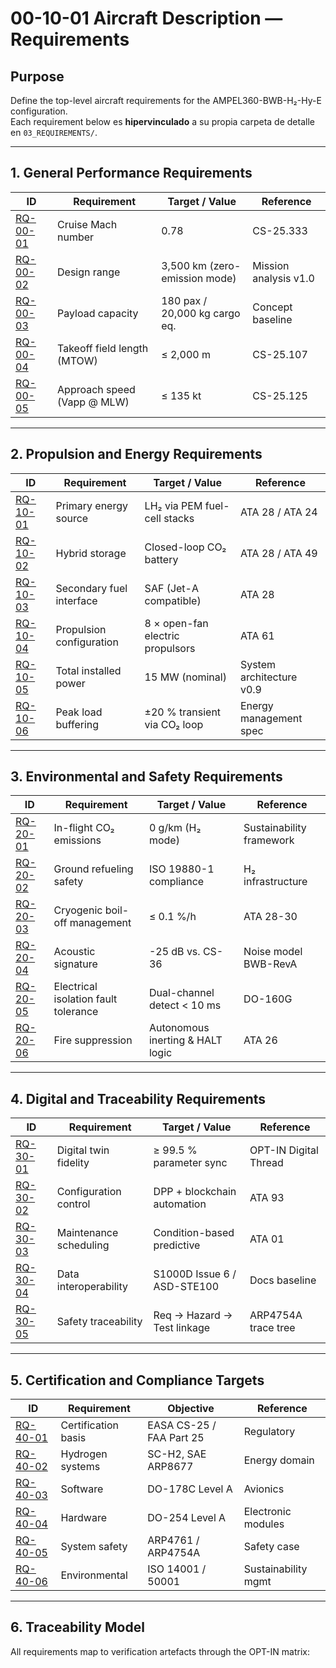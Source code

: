 # 00-10-01 Aircraft Description — Requirements

## Purpose
Define the top-level aircraft requirements for the AMPEL360-BWB-H₂-Hy-E configuration.  
Each requirement below es **hipervinculado** a su propia carpeta de detalle en `03_REQUIREMENTS/`.

---

## 1. General Performance Requirements
| ID | Requirement | Target / Value | Reference |
|----|-------------|----------------|----------|
| [RQ-00-01](./RQ-00-01/REQ.md) | Cruise Mach number | 0.78 | CS-25.333 |
| [RQ-00-02](./RQ-00-02/REQ.md) | Design range | 3,500 km (zero-emission mode) | Mission analysis v1.0 |
| [RQ-00-03](./RQ-00-03/REQ.md) | Payload capacity | 180 pax / 20,000 kg cargo eq. | Concept baseline |
| [RQ-00-04](./RQ-00-04/REQ.md) | Takeoff field length (MTOW) | ≤ 2,000 m | CS-25.107 |
| [RQ-00-05](./RQ-00-05/REQ.md) | Approach speed (Vapp @ MLW) | ≤ 135 kt | CS-25.125 |

---

## 2. Propulsion and Energy Requirements
| ID | Requirement | Target / Value | Reference |
|----|-------------|----------------|----------|
| [RQ-10-01](./RQ-10-01/REQ.md) | Primary energy source | LH₂ via PEM fuel-cell stacks | ATA 28 / ATA 24 |
| [RQ-10-02](./RQ-10-02/REQ.md) | Hybrid storage | Closed-loop CO₂ battery | ATA 28 / ATA 49 |
| [RQ-10-03](./RQ-10-03/REQ.md) | Secondary fuel interface | SAF (Jet-A compatible) | ATA 28 |
| [RQ-10-04](./RQ-10-04/REQ.md) | Propulsion configuration | 8 × open-fan electric propulsors | ATA 61 |
| [RQ-10-05](./RQ-10-05/REQ.md) | Total installed power | 15 MW (nominal) | System architecture v0.9 |
| [RQ-10-06](./RQ-10-06/REQ.md) | Peak load buffering | ±20 % transient via CO₂ loop | Energy management spec |

---

## 3. Environmental and Safety Requirements
| ID | Requirement | Target / Value | Reference |
|----|-------------|----------------|----------|
| [RQ-20-01](./RQ-20-01/REQ.md) | In-flight CO₂ emissions | 0 g/km (H₂ mode) | Sustainability framework |
| [RQ-20-02](./RQ-20-02/REQ.md) | Ground refueling safety | ISO 19880-1 compliance | H₂ infrastructure |
| [RQ-20-03](./RQ-20-03/REQ.md) | Cryogenic boil-off management | ≤ 0.1 %/h | ATA 28-30 |
| [RQ-20-04](./RQ-20-04/REQ.md) | Acoustic signature | -25 dB vs. CS-36 | Noise model BWB-RevA |
| [RQ-20-05](./RQ-20-05/REQ.md) | Electrical isolation fault tolerance | Dual-channel detect < 10 ms | DO-160G |
| [RQ-20-06](./RQ-20-06/REQ.md) | Fire suppression | Autonomous inerting & HALT logic | ATA 26 |

---

## 4. Digital and Traceability Requirements
| ID | Requirement | Target / Value | Reference |
|----|-------------|----------------|----------|
| [RQ-30-01](./RQ-30-01/REQ.md) | Digital twin fidelity | ≥ 99.5 % parameter sync | OPT-IN Digital Thread |
| [RQ-30-02](./RQ-30-02/REQ.md) | Configuration control | DPP + blockchain automation | ATA 93 |
| [RQ-30-03](./RQ-30-03/REQ.md) | Maintenance scheduling | Condition-based predictive | ATA 01 |
| [RQ-30-04](./RQ-30-04/REQ.md) | Data interoperability | S1000D Issue 6 / ASD-STE100 | Docs baseline |
| [RQ-30-05](./RQ-30-05/REQ.md) | Safety traceability | Req → Hazard → Test linkage | ARP4754A trace tree |

---

## 5. Certification and Compliance Targets
| ID | Requirement | Objective | Reference |
|----|-------------|----------|----------|
| [RQ-40-01](./RQ-40-01/REQ.md) | Certification basis | EASA CS-25 / FAA Part 25 | Regulatory |
| [RQ-40-02](./RQ-40-02/REQ.md) | Hydrogen systems | SC-H2, SAE ARP8677 | Energy domain |
| [RQ-40-03](./RQ-40-03/REQ.md) | Software | DO-178C Level A | Avionics |
| [RQ-40-04](./RQ-40-04/REQ.md) | Hardware | DO-254 Level A | Electronic modules |
| [RQ-40-05](./RQ-40-05/REQ.md) | System safety | ARP4761 / ARP4754A | Safety case |
| [RQ-40-06](./RQ-40-06/REQ.md) | Environmental | ISO 14001 / 50001 | Sustainability mgmt |

---

## 6. Traceability Model
All requirements map to verification artefacts through the OPT-IN matrix:

